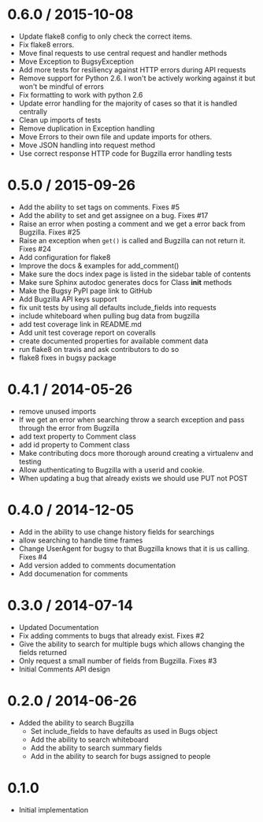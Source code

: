 
0.6.0 / 2015-10-08
==================

  * Update flake8 config to only check the correct items.
  * Fix flake8 errors.
  * Move final requests to use central request and handler methods
  * Move Exception to BugsyException
  * Add more tests for resiliency against HTTP errors during API requests
  * Remove support for Python 2.6. I won't be actively working against it but won't be mindful of errors
  * Fix formatting to work with python 2.6
  * Update error handling for the majority of cases so that it is handled centrally
  * Clean up imports of tests
  * Remove duplication in Exception handling
  * Move Errors to their own file and update imports for others.
  * Move JSON handling into request method
  * Use correct response HTTP code for Bugzilla error handling tests

0.5.0 / 2015-09-26
==================

  * Add the ability to set tags on comments. Fixes #5
  * Add the ability to set and get assignee on a bug. Fixes #17
  * Raise an error when posting a comment and we get a error back from Bugzilla. Fixes #25
  * Raise an exception when `get()` is called and Bugzilla can not return it. Fixes #24
  * Add configuration for flake8
  * Improve the docs & examples for add_comment()
  * Make sure the docs index page is listed in the sidebar table of contents
  * Make sure Sphinx autodoc generates docs for Class __init__ methods
  * Make the Bugsy PyPI page link to GitHub
  * Add Bugzilla API keys support
  * fix unit tests by using all defaults include_fields into requests
  * include whiteboard when pulling bug data from bugzilla
  * add test coverage link in README.md
  * Add unit test coverage report on coveralls
  * create documented properties for available comment data
  * run flake8 on travis and ask contributors to do so
  * flake8 fixes in bugsy package

0.4.1 / 2014-05-26
==================

 * remove unused imports
 * If we get an error when searching throw a search exception and pass through the error from Bugzilla
 * add text property to Comment class
 * add id property to Comment class
 * Make contributing docs more thorough around creating a virtualenv and testing
 * Allow authenticating to Bugzilla with a userid and cookie.
 * When updating a bug that already exists we should use PUT not POST

0.4.0 / 2014-12-05
==================

 * Add in the ability to use change history fields for searchings
 * allow searching to handle time frames
 * Change UserAgent for bugsy to that Bugzilla knows that it is us calling. Fixes #4
 * Add version added to comments documentation
 * Add documenation for comments

0.3.0 / 2014-07-14
==================

 * Updated Documentation
 * Fix adding comments to bugs that already exist. Fixes #2
 * Give the ability to search for multiple bugs which allows changing the fields returned
 * Only request a small number of fields from Bugzilla. Fixes #3
 * Initial Comments API design

0.2.0 / 2014-06-26
==================

 * Added the ability to search Bugzilla
    * Set include_fields to have defaults as used in Bugs object
    * Add the ability to search whiteboard
    * Add the ability to search summary fields
    * Add in the ability to search for bugs assigned to people

0.1.0
==============================

 * Initial implementation
